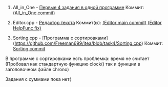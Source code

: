 1) All_in_One - [Первые 4 задания в одной программе](https://github.com/Freeman699/itea/blob/task4/All_in_One.cpp)
Коммит:  [(All_in_One commit)](https://github.com/Freeman699/itea/commit/5b933f9b60ac94ceef5ac3a0862e1b8e01bbfae7)
                
2) Editor.cpp - [Редактор текста](https://github.com/Freeman699/itea/blob/task4/Editor.cpp)
Коммит(ы):  [(Editor main commit)](https://github.com/Freeman699/itea/commit/f56b5b0be12443c884bab013f8aec3ab62dd35be)
         [(Editor HelpFunc fix)](https://github.com/Freeman699/itea/commit/84d0f1214604f1f989028432291b821a6c5b51bc)

3) Sorting.cpp - [Программа с сортировками] (https://github.com/Freeman699/itea/blob/task4/Sorting.cpp)
 Коммит: [Sorting commit](https://github.com/Freeman699/itea/commit/cb0c7aab7c68b86128d90dc3dcd1374bf936749a)

В программе с сортировками есть проблемка: время не считает (Пробовал как стандартную функцию clock() так и функции в заголовочном файле chrono)

Задания с суммами пока нет(
